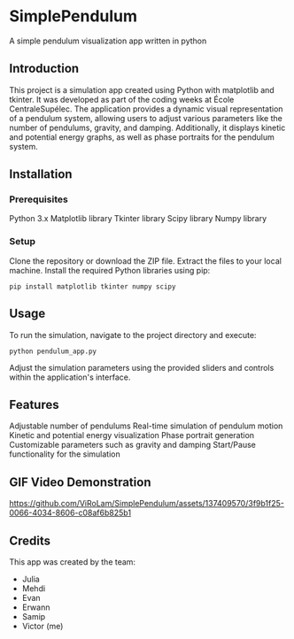 # SimplePendulum
A simple pendulum visualization app written in python

## Introduction
This project is a simulation app created using Python with matplotlib and tkinter. It was developed as part of the coding weeks at École CentraleSupélec. The application provides a dynamic visual representation of a pendulum system, allowing users to adjust various parameters like the number of pendulums, gravity, and damping. Additionally, it displays kinetic and potential energy graphs, as well as phase portraits for the pendulum system.

## Installation
### Prerequisites
Python 3.x
Matplotlib library
Tkinter library
Scipy library
Numpy library

### Setup
Clone the repository or download the ZIP file.
Extract the files to your local machine.
Install the required Python libraries using pip:

```
pip install matplotlib tkinter numpy scipy
```

## Usage
To run the simulation, navigate to the project directory and execute:

```
python pendulum_app.py
```

Adjust the simulation parameters using the provided sliders and controls within the application's interface.

## Features
Adjustable number of pendulums
Real-time simulation of pendulum motion
Kinetic and potential energy visualization
Phase portrait generation
Customizable parameters such as gravity and damping
Start/Pause functionality for the simulation

## GIF Video Demonstration




https://github.com/ViRoLam/SimplePendulum/assets/137409570/3f9b1f25-0066-4034-8606-c08af6b825b1






## Credits
This app was created by the team:
- Julia 
- Mehdi 
- Evan 
- Erwann 
- Samip
- Victor (me)



